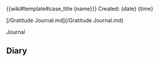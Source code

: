 {{wiki#template#case_title {name}}}
Created: {date} {time}

[/Gratitude Journal.md](/Gratitude Journal.md)

Journal

Diary 
- 
